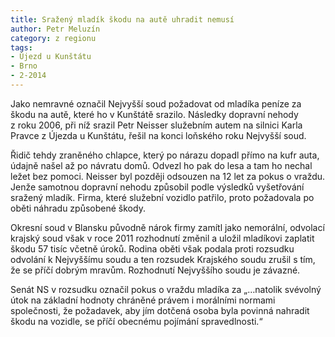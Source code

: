 ```yaml
---
title: Sražený mladík škodu na autě uhradit nemusí
author: Petr Meluzín
category: z regionu
tags:
- Újezd u Kunštátu
- Brno
- 2-2014
---
```


Jako nemravné označil Nejvyšší soud požadovat od mladíka peníze za škodu na autě, které ho v Kunštátě srazilo. Následky dopravní nehody z roku 2006, při níž srazil Petr Neisser služebním autem na silnici Karla Pravce z Újezda u Kunštátu, řešil na konci loňského roku Nejvyšší soud.

Řidič tehdy zraněného chlapce, který po nárazu dopadl přímo na kufr auta, údajně našel až po návratu domů. Odvezl ho pak do lesa a tam ho nechal ležet bez pomoci. Neisser byl později odsouzen na 12 let za pokus o vraždu. Jenže samotnou dopravní nehodu způsobil podle výsledků vyšetřování sražený mladík. Firma, které služební vozidlo patřilo, proto požadovala po oběti náhradu způsobené škody.

Okresní soud v Blansku původně nárok firmy zamítl jako nemorální, odvolací krajský soud však v roce 2011 rozhodnutí změnil a uložil mladíkovi zaplatit škodu 57 tisíc včetně úroků. Rodina oběti však podala proti rozsudku odvolání k Nejvyššímu soudu a ten rozsudek Krajského soudu zrušil s tím, že se příčí dobrým mravům. Rozhodnutí Nejvyššího soudu je závazné.

Senát NS v rozsudku označil pokus o vraždu mladíka za „…natolik svévolný útok na základní hodnoty chráněné právem i morálními normami společnosti, že požadavek, aby jím dotčená osoba byla povinná nahradit škodu na vozidle, se příčí obecnému pojímání spravedlnosti.“